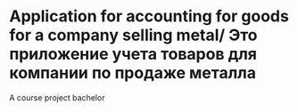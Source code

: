 # Application for accounting for goods for a company selling metal/ Это приложение учета товаров для компании по продаже металла
A course project bachelor
